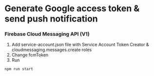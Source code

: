 # Generate Google access token & send push notification
### Firebase Cloud Messaging API (V1)

1. Add service-account.json file with Service Account Token Creator & cloudmessaging.messages.create roles
2. Change fcmToken
3. Run

```bash
npm run start
```
